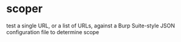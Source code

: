 # scoper
test a single URL, or a list of URLs, against a Burp Suite-style JSON configuration file to determine scope

